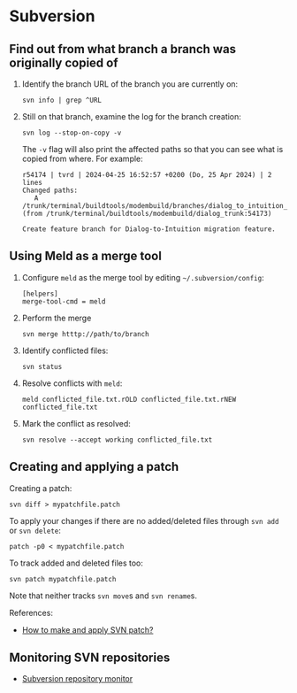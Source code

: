 # Subversion

## Find out from what branch a branch was originally copied of

1. Identify the branch URL of the branch you are currently on:

   ```text
   svn info | grep ^URL
   ```

1. Still on that branch, examine the log for the branch creation:

   ```text
   svn log --stop-on-copy -v
   ```

   The `-v` flag will also print the affected paths so that you can see what is copied from where.  For example:

   ```text
   r54174 | tvrd | 2024-04-25 16:52:57 +0200 (Do, 25 Apr 2024) | 2 lines
   Changed paths:
      A /trunk/terminal/buildtools/modembuild/branches/dialog_to_intuition_migration (from /trunk/terminal/buildtools/modembuild/dialog_trunk:54173)

   Create feature branch for Dialog-to-Intuition migration feature.
   ```

## Using Meld as a merge tool

1. Configure `meld` as the merge tool by editing `~/.subversion/config`:

   ```text
   [helpers]
   merge-tool-cmd = meld
   ```

1. Perform the merge

   ```text
   svn merge htttp://path/to/branch
   ```

1. Identify conflicted files:

   ```text
   svn status
   ```

1. Resolve conflicts with `meld`:

   ```text
   meld conflicted_file.txt.rOLD conflicted_file.txt.rNEW conflicted_file.txt
   ```

1. Mark the conflict as resolved:

   ```text
   svn resolve --accept working conflicted_file.txt
   ```

## Creating and applying a patch

Creating a patch:

```text
svn diff > mypatchfile.patch
```

To apply your changes if there are no added/deleted files through `svn add` or `svn delete`:

```text
patch -p0 < mypatchfile.patch
```

To track added and deleted files too:

```text
svn patch mypatchfile.patch
```

Note that neither tracks `svn move`s and `svn rename`s.

References:

* [How to make and apply SVN patch?](https://stackoverflow.com/questions/10333712/how-to-make-and-apply-svn-patch)

## Monitoring SVN repositories

* [Subversion repository monitor](https://ghost.tweakblogs.net/blog/3073/subversion-repository-monitor.html)
